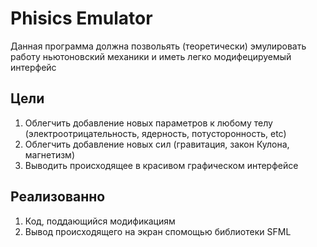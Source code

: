 # Phisics Emulator

Данная программа должна позвольять (теоретически) эмулировать
работу ньютоновский механики и иметь легко модифецируемый интерфейс

## Цели
1. Облегчить добавление новых параметров к любому телу (электроотрицательность,
ядерность, потусторонность, etc)
2. Облегчить добавление новых сил (гравитация, закон Кулона, магнетизм)
3. Выводить происходящее в красивом графическом интерфейсе

## Реализованно
1. Код, поддающийся модификациям
2. Вывод происходящего на экран спомощью библиотеки SFML

